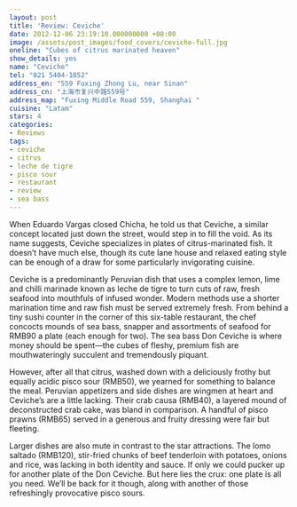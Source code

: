 ```yaml
---
layout: post
title: 'Review: Ceviche'
date: 2012-12-06 23:19:10.000000000 +08:00
image: /assets/post_images/food_covers/ceviche-full.jpg
oneline: "Cubes of citrus marinated heaven"
show_details: yes
name: "Ceviche"
tel: "021 5404-1052"
address_en: "559 Fuxing Zhong Lu, near Sinan"
address_cn: "上海市复兴中路559号"
address_map: "Fuxing Middle Road 559, Shanghai "
cuisine: "Latam"
stars: 4
categories:
- Reviews
tags:
- ceviche
- citrus
- leche de tigre
- pisco sour
- restaurant
- review
- sea bass
---
```

When Eduardo Vargas closed Chicha, he told us that Ceviche, a similar concept located just down the street, would step in to fill the void. As its name suggests, Ceviche specializes in plates of citrus-marinated fish. It doesn’t have much else, though its cute lane house and relaxed eating style can be enough of a draw for some particularly invigorating cuisine.

Ceviche is a predominantly Peruvian dish that uses a complex lemon, lime and chilli marinade known as leche de tigre to turn cuts of raw, fresh seafood into mouthfuls of infused wonder. Modern methods use a shorter marination time and raw fish must be served extremely fresh. From behind a tiny sushi counter in the corner of this six-table restaurant, the chef concocts mounds of sea bass, snapper and assortments of seafood for RMB90 a plate (each enough for two). The sea bass Don Ceviche is where money should be spent—the cubes of fleshy, premium fish are mouthwateringly succulent and tremendously piquant.

However, after all that citrus, washed down with a deliciously frothy but equally acidic pisco sour (RMB50), we yearned for something to balance the meal. Peruvian appetizers and side dishes are wingmen at heart and Ceviche’s are a little lacking. Their crab causa (RMB40), a layered mound of deconstructed crab cake, was bland in comparison. A handful of pisco prawns (RMB65) served in a generous and fruity dressing were fair but fleeting.

Larger dishes are also mute in contrast to the star attractions. The lomo saltado (RMB120), stir-fried chunks of beef tenderloin with potatoes, onions and rice, was lacking in both identity and sauce. If only we could pucker up for another plate of the Don Ceviche. But here lies the crux: one plate is all you need. We’ll be back for it though, along with another of those refreshingly provocative pisco sours.

 